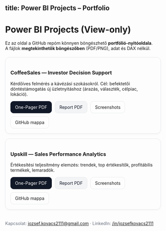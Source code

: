 title: Power BI Projects – Portfolio
---

<style>
  .grid{display:grid;grid-template-columns:repeat(auto-fit,minmax(320px,1fr));gap:16px;margin:20px 0}
  .card{border:1px solid #e5e7eb;border-radius:14px;padding:16px;box-shadow:0 2px 6px rgba(0,0,0,.04)}
  .btns{display:flex;flex-wrap:wrap;gap:10px;margin-top:10px}
  .btn{padding:10px 14px;border-radius:10px;border:1px solid #e5e7eb;text-decoration:none}
  .primary{background:#111827;color:white;border-color:#111827}
  .muted{color:#111827;background:#f3f4f6}
  footer{margin-top:36px;color:#6b7280}
</style>

# Power BI Projects (View-only)

Ez az oldal a GitHub repóm könnyen böngészhető **portfólió-nyitóoldala**.  
A fájlok **megtekinthetők böngészőben** (PDF/PNG), adat és DAX nélkül.

<div class="grid">

<div class="card">
<h3>CoffeeSales — Investor Decision Support</h3>
<p>Kérdőíves felmérés a kávézási szokásokról. Cél: befektetői döntéstámogatás új üzletnyitáshoz (árazás, választék, célpiac, lokáció).</p>
<div class="btns">
  <a class="btn primary" href="../Projects/CoffeeSales/docs/one-pager.pdf">One-Pager PDF</a>
  <a class="btn muted" href="../Projects/CoffeeSales/PDF/CoffeeSales_Report.pdf">Report PDF</a>
  <a class="btn" href="../Projects/CoffeeSales/screenshots/">Screenshots</a>
  <a class="btn" href="https://github.com/kovacsjozsef2111/PowerBI_Projects/tree/main/Projects/CoffeeSales">GitHub mappa</a>
</div>
</div>

<div class="card">
<h3>Upskill — Sales Performance Analytics</h3>
<p>Értékesítési teljesítmény elemzés: trendek, top értékesítők, profitábilis termékek, lemaradók.</p>
<div class="btns">
  <a class="btn primary" href="../Projects/Upskill/docs/one-pager.pdf">One-Pager PDF</a>
  <a class="btn muted" href="../Projects/Upskill/PDF/Upskill_Report.pdf">Report PDF</a>
  <a class="btn" href="../Projects/Upskill/screenshots/">Screenshots</a>
  <a class="btn" href="https://github.com/kovacsjozsef2111/PowerBI_Projects/tree/main/Projects/Upskill">GitHub mappa</a>
</div>
</div>

</div>

<footer>
Kapcsolat: <a href="mailto:jozsef.kovacs2111@gmail.com">jozsef.kovacs2111@gmail.com</a> · 
LinkedIn: <a href="https://www.linkedin.com/in/jozsefkovacs2111">/in/jozsefkovacs2111</a>
</footer>